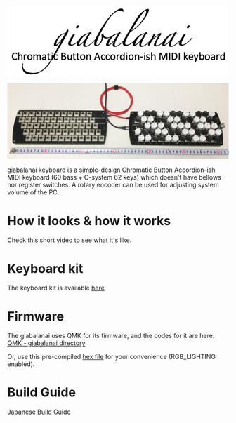 <p align=center>
<img width="700" alt="giabalanai_logo" src="https://github.com/3araht/giabalanai/blob/master/pictures/giabalanai_logo.png">
</p>

![giabalanai overview](https://github.com/3araht/giabalanai/blob/master/pictures/giabalanai_overview.jpg)

giabalanai keyboard is a simple-design Chromatic Button Accordion-ish MIDI keyboard (60 bass + C-system 62 keys) which doesn't have bellows nor register switches.
A rotary encoder can be used for adjusting system volume of the PC.

# How it looks & how it works
Check this short [video](https://github.com/3araht/giabalanai/blob/master/videos/IMG_4443.mov) to see what it's like.

# Keyboard kit
The keyboard kit is available [here](https://yushakobo.jp/product-category/keyboard/)

# Firmware

The giabalanai uses QMK for its firmware, and the codes for it are here:
[QMK - giabalanai directory](https://github.com/qmk/qmk_firmware/tree/master/keyboards/giabalanai)

Or, use this pre-compiled [hex file](https://github.com/3araht/giabalanai/blob/master/giabalanai_3araht.hex) for your convenience (RGB_LIGHTING enabled).

# Build Guide

[Japanese Build Guide](https://github.com/3araht/giabalanai/blob/master/docs/build.md)
